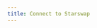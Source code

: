 ```yaml
---
title: Connect to Starswap
---
```


<ExternalRedirect href="https://docs.starswap.xyz/protocol/V1/guides/connect-to-Starswap" />
